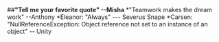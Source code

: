 ﻿##**"Tell me your favorite quote" --Misha**
*"Teamwork makes the dream work" --Anthony 
*Eleanor: "Always" --- Severus Snape
*Carsen: "NullReferenceException: Object reference not set to an instance of an object" -- Unity

